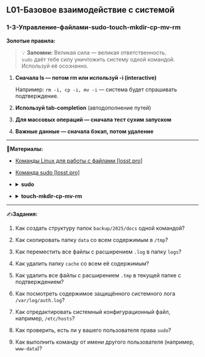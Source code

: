## L01-Базовое взаимодействие с системой

### 1-3-Управление-файлами-sudo-touch-mkdir-cp-mv-rm

**Золотые правила:**

> 💡 **Запомни:** Великая сила — великая ответственность.  
> `sudo` даёт тебе силу уничтожить систему одной командой. Используй её осознанно.

1. **Сначала ls — потом rm или используй -i (interactive)** 

    Например: `rm -i, cp -i, mv -i` — система будет спрашивать подтверждение.

2. **Используй tab-completion** (автодополнение путей)

3. **Для массовых операций — сначала тест сухим запуском**

4. **Важные данные — сначала бэкап, потом удаление**

---

📗**Материалы:**

- [Команды Linux для работы с файлами [losst.pro]](https://losst.pro/komandy-linux-dlya-raboty-s-fajlami)

- [Команда sudo [losst.pro]](https://losst.pro/komanda-sudo-v-linux)

- <details>
  <summary><b>sudo</b></summary>
  
  `sudo -i`

  - Запускает **интерактивную оболочку root**, почти как если бы вы вошли под root напрямую.

  - Все последующие команды выполняются с правами root, пока вы не выйдете (`exit`).

  - Пример:
  ```bash
  sudo -i
  whoami  # выводит root
  exit    # выход из оболочки root
  ```
  ---
  `su - user`

  Позволяет сменить пользователя на указанного.

  Например, чтобы перейти в домашнюю директорию другого пользователя и получить его окружение:

  ```bash
  su - bob
  whoami  # выводит bob
  exit    # возвращение к предыдущему пользователю
  ```
  
  - Полезно для тестирования прав другого пользователя или работы с его файлами.
  ---

  ### Что важно знать:

  #### `sudo` даёт максимальные права

  - для возможности выполнять `sudo` пользователь должен входить в группу `sudo` и прописан в файле `/etc/sudoers`

  - Команда выполняется с привилегиями `root`.

  - Ошибка под `sudo` может повредить систему

  #### Используй `sudo` только при необходимости

  - Для обычных операций с файлами в домашней директории `root` не нужен.

  - Примеры оправданного использования:

    - установка пакетов `sudo apt install package`

    - изменение системных конфигов `sudo nano /etc/hosts`

    - перезапуск служб `sudo systemctl restart nginx`

  #### Будь осторожен с удалением и копированием

  - Даже привычная команда `rm -rf /tmp/somefile` под `sudo` удалит файл без подтверждения.

  - Для безопасности используйте флаг `-i` (interactive):

    `sudo rm -ri /some/path`

  #### Не нужно использовать `sudo` для тестов или экспериментов

  - Работай сначала в домашней директории (`/home/user/`) или в временных папках (`/tmp`).

  - Так можно безопасно практиковаться, не рискуя системой.
</details>

- <details>
  <summary><b>touch-mkdir-cp-mv-rm</b></summary>

    **1. СОЗДАНИЕ (touch, mkdir)**

    **# Файлы**
    
    `touch file.txt` Создать пустой файл
    
    `touch file{1..3}.txt`  Создать 3 файла: file1.txt, file2.txt, file3.txt
    
    `touch "file with spaces.txt"` Создать файл с пробелами в имени

    **# Папки**

    `mkdir projects` Создать одну папку
    
    `mkdir -p work/{docs,src,temp}` Создать дерево папок: work/docs, work/src, work/temp
    
    `mkdir -p configs/{nginx,ssh}` Создать вложенные папки для конфигов

    ---

    **2. КОПИРОВАНИЕ (cp)**

    `cp /opt/file.txt /home/user/file_backup.txt` Простое копирование
    
    `cp -v *.log /backup/`Выводится информация о том, какие файлы и куда копируются
    
    `cp -r /opt/dir /etc/program`Скопировать директорию и все ее содержимое
    
    `cp -p important.cfg backup/`Сохранить права доступа и владельца 

    `cp -u logs*.txt backups/` Копирование только, если исходные файлы новее

    `cp -n /home/user/dir /etc/program`Не перезаписывать существующие файлы

    `cp -f /opt/dir /etc/program`Принудительно перезаписывать существующие файлы

    ---

    **3. ПЕРЕМЕЩЕНИЕ И ПЕРЕИМЕНОВАНИЕ (mv)**

    Рекомендуется использовать опцию -v, чтобы получать информацию о том, что именно команда mv делает с файлами.

    Также крайне рекомендуется использовать опцию -i, чтобы выдавался запрос на перезапись существующих файлов.

    `mv old_name.txt new_name.txt` Простое переименование

    `mv file.txt Documents/` Переместить в папку

    `mv *.png ~/Pictures/`  Переместить все картинки

    `mv "old name.txt" "new name.txt"` Работа с пробелами в именах

    `mv -i important.txt backup/`  Спросить подтверждение если файл существует (-i)
    
    `mv /tmp/tempfile .` Переместить в текущую папку (.)

    ---
    
    **4. УДАЛЕНИЕ (rm, rmdir)**

    **# Безопасное удаление**
    
    `rm file.tmp` Удалить один файл
    
    `rm -i *.log` Удалять с подтверждением для каждого файла

    `rmdir empty_dir/` Удалить пустую папку

    **# Массовое удаление (⚠️ осторожно!)**

    `rm *.tmp` Удалить все .tmp файлы

    `rm -r old_backups/` Удалить папку с содержимым

    `rm -rf ~/.cache/*` Очистить кэш пользователя

    `find . -name "*.temp" -delete` Найти и удалить все .temp файлы
</details>

---

✍️**Задания:**

1. Как создать структуру папок `backup/2025/docs` одной командой?

2. Как скопировать папку `data` со всем содержимым в `/tmp`?

3. Как переместить все файлы с расширением `.log` в папку `logs`?

4. Как удалить папку `cache` со всем её содержимым?

5. Как удалить все файлы с расширением `.tmp` в текущей папке с подтверждением?

6. Как посмотреть содержимое защищённого системного лога `/var/log/auth.log`?

7. Как отредактировать системный конфигурационный файл, например, `/etc/hosts`?

8. Как проверить, есть ли у вашего пользователя права `sudo`?

9. Как выполнить команду от имени другого пользователя (например, `www-data`)?